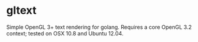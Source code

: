gltext
======

Simple OpenGL 3+ text rendering for golang. Requires a core OpenGL 3.2 context; tested on OSX 10.8 and Ubuntu 12.04.
